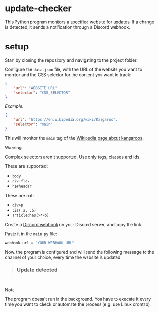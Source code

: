 # update-checker

This Python program monitors a specified website for updates. If a change is detected, it sends a notification through a Discord webhook.

# setup

Start by cloning the repository and navigating to the project folder.

Configure the `data.json` file, with the URL of the website you want to monitor and the CSS selector for the content you want to track:

```json
{
    "url": "WEBSITE_URL",
    "selector": "CSS_SELECTOR"
}
```

_Example:_

```json
{
    "url": "https://en.wikipedia.org/wiki/Kangaroo",
    "selector": "main"
}
```

This will monitor the `main` tag of the [Wikipedia page about kangaroos](https://en.wikipedia.org/wiki/Kangaroo).

> [!WARNING]
> Complex selectors aren't supported. Use only tags, classes and ids.
>
> These are supported:
> - `body`
> - `div.flex`
> - `h1#header`
>
> These are not:
> - `div>p`
> - `:is(.a, .b)`
> - `article:has(>*>b)`

Create a [Discord webhook](https://support.discord.com/hc/en-us/articles/228383668-Intro-to-Webhooks) on your Discord server, and copy the link.

Paste it in the `main.py` file:

```py
webhook_url = "YOUR_WEBHOOK_URL"
```

Now, the program is configured and will send the following message to the channel of your choice, every time the website is updated:

> ### Update detected!

<br>

> [!NOTE]
> The program doesn't run in the background. You have to execute it every time you want to check or automate the process (e.g. use Linux crontab)
